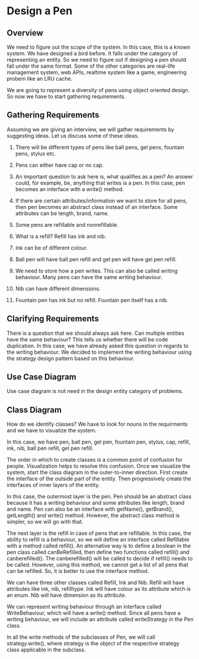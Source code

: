 # Design a Pen

## Overview

We need to figure out the scope of the system. In this case, this is a known system. We have designed a bird before. It falls under the category of representing an entity. So we need to figure out if designing a pen should fall under the same format. Some of the other categories are real-life management system, web APIs, realtime system like a game, engineering probem like an LRU cache.

We are going to represent a diversity of pens using object oriented design. So now we have to start gathering requirements.

## Gathering Requirements

Assuming we are giving an interview, we will gather requirements by suggesting ideas. Let us discuss some of these ideas.

1. There will be different types of pens like ball pens, gel pens, fountain pens, stylus etc.

2. Pens can either have cap or no cap.

3. An important question to ask here is, what qualifies as a pen? An answer could, for example, be, anything that writes is a pen. In this case, pen becomes an interface with a write() method. 

4. If there are certain attributes/information we want to store for all pens, then pen becomes an abstract class instead of an interface. Some attributes can be length, brand, name.

5. Some pens are refillable and nonrefillable.

6. What is a refill? Refill has ink and nib.

7. Ink can be of different colour.

8. Ball pen will have ball pen refill and gel pen will have gel pen refill.

9. We need to store how a pen writes. This can also be called writing behaviour. Many pens can have the same writing behaviour.

10. Nib can have different dimensions.

11. Fountain pen has ink but no refill. Fountain pen itself has a nib.

## Clarifying Requirements

There is a question that we should always ask here. Can multiple entities have the same behaviour? This tells us whether there will be code duplication. In this case, we have already asked this question in regards to the writing behaviour. We decided to implement the writing behaviour using the strategy design pattern based on this behaviour.

## Use Case Diagram

Use case diagram is not need in the design entity category of problems.

## Class Diagram

How do we identify classes? We have to look for nouns in the requirments and we have to visualize the system.

In this case, we have pen, ball pen, gel pen, fountain pen, stylus, cap, refill, ink, nib, ball pen refill, gel pen refill.

The order in which to create classes is a common point of confusion for people. Visualization helps to resolve this confusion. Once we visualize the system, start the class diagram in the outer-to-inner direction. First create the interface of the outside part of the entity. Then progressively create the interfaces of inner layers of the entity.

In this case, the outermost layer is the pen. Pen should be an abstract class because it has a writing behaviour and some attributes like length, brand and name. Pen can also be an interface with getName(), getBrand(), getLength() and write() method. However, the abstract class method is simpler, so we will go with that.

The next layer is the refill in case of pens that are refillable. In this case, the ability to refill is a behaviour, so we will define an interface called Refillable with a method called refill(). An alternative way is to define a boolean in the pen class called canBeRefilled, then define two functions called refill() and canberefilled(). The canberefilled() will be called to decide if refill() needs to be called. However, using this method, we cannot get a list of all pens that can be refilled. So, it is better to use the interface method. 

We can have three other classes called Refill, Ink and Nib. Refill will have attributes like ink, nib, refilltype. Ink will have colour as its attribute which is an enum. Nib will have dimension as its attribute.

We can represent writing behaviour through an interface called WriteBehaviour, which will have a write() method. Since all pens have a writing behaviour, we will include an attribute called writeStrategy in the Pen class. 

In all the write methods of the subclasses of Pen, we will call strategy.write(), where strategy is the object of the respective strategy class applicable in the subclass.


